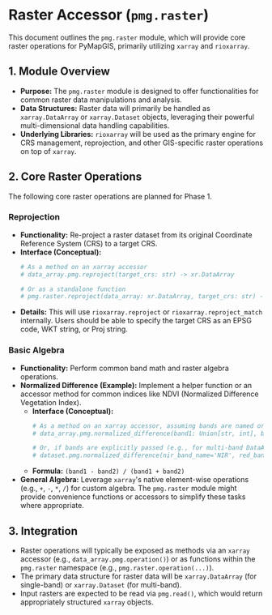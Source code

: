 # Raster Accessor (`pmg.raster`)

This document outlines the `pmg.raster` module, which will provide core raster operations for PyMapGIS, primarily utilizing `xarray` and `rioxarray`.

## 1. Module Overview

*   **Purpose:** The `pmg.raster` module is designed to offer functionalities for common raster data manipulations and analysis.
*   **Data Structures:** Raster data will primarily be handled as `xarray.DataArray` or `xarray.Dataset` objects, leveraging their powerful multi-dimensional data handling capabilities.
*   **Underlying Libraries:** `rioxarray` will be used as the primary engine for CRS management, reprojection, and other GIS-specific raster operations on top of `xarray`.

## 2. Core Raster Operations

The following core raster operations are planned for Phase 1.

### Reprojection

*   **Functionality:** Re-project a raster dataset from its original Coordinate Reference System (CRS) to a target CRS.
*   **Interface (Conceptual):**
    ```python
    # As a method on an xarray accessor
    # data_array.pmg.reproject(target_crs: str) -> xr.DataArray

    # Or as a standalone function
    # pmg.raster.reproject(data_array: xr.DataArray, target_crs: str) -> xr.DataArray
    ```
*   **Details:** This will use `rioxarray.reproject` or `rioxarray.reproject_match` internally. Users should be able to specify the target CRS as an EPSG code, WKT string, or Proj string.

### Basic Algebra

*   **Functionality:** Perform common band math and raster algebra operations.
*   **Normalized Difference (Example):** Implement a helper function or an accessor method for common indices like NDVI (Normalized Difference Vegetation Index).
    *   **Interface (Conceptual):**
        ```python
        # As a method on an xarray accessor, assuming bands are named or indexed
        # data_array.pmg.normalized_difference(band1: Union[str, int], band2: Union[str, int]) -> xr.DataArray

        # Or, if bands are explicitly passed (e.g., for multi-band DataArray)
        # dataset.pmg.normalized_difference(nir_band_name='NIR', red_band_name='RED') -> xr.DataArray
        ```
    *   **Formula:** `(band1 - band2) / (band1 + band2)`
*   **General Algebra:** Leverage `xarray`'s native element-wise operations (e.g., `+`, `-`, `*`, `/`) for custom algebra. The `pmg.raster` module might provide convenience functions or accessors to simplify these tasks where appropriate.

## 3. Integration

*   Raster operations will typically be exposed as methods via an `xarray` accessor (e.g., `data_array.pmg.operation()`) or as functions within the `pmg.raster` namespace (e.g., `pmg.raster.operation(...)`).
*   The primary data structure for raster data will be `xarray.DataArray` (for single-band) or `xarray.Dataset` (for multi-band).
*   Input rasters are expected to be read via `pmg.read()`, which would return appropriately structured `xarray` objects.
```
